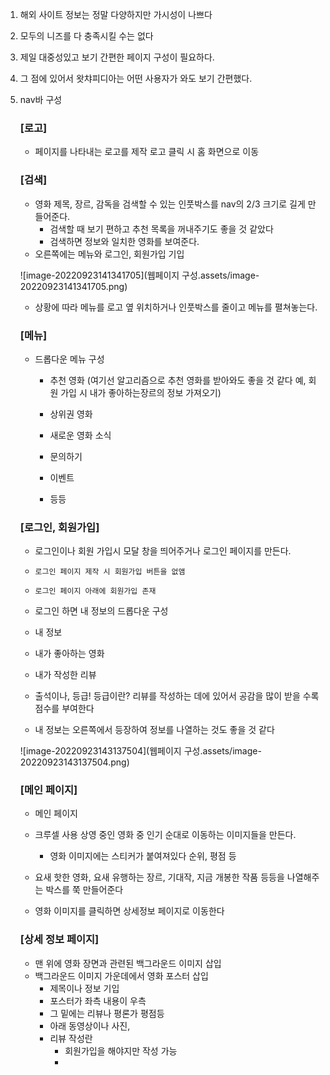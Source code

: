 1. 해외 사이트 정보는 정말 다양하지만 가시성이 나쁘다

2. 모두의 니즈를 다 충족시킬 수는 없다

3. 제일 대중성있고 보기 간편한 페이지 구성이 필요하다. 

4. 그 점에 있어서 왓챠피디아는 어떤 사용자가 와도 보기 간편했다.

   

5. nav바 구성

   ### [로고]

   - 페이지를 나타내는 로고를 제작 로고 클릭 시 홈 화면으로 이동

   

   ### [검색]

   - 영화 제목, 장르, 감독을 검색할 수 있는 인풋박스를 nav의 2/3 크기로 길게 만들어준다.
     - 검색할 때 보기 편하고 추천 목록을 꺼내주기도 좋을 것 같았다
     - 검색하면 정보와 일치한 영화를 보여준다.
   - 오른쪽에는 메뉴와 로그인, 회원가입 기입

   ![image-20220923141341705](웹페이지 구성.assets/image-20220923141341705.png)

   - 상황에 따라 메뉴를 로고 옆 위치하거나  인풋박스를 줄이고 메뉴를 펼쳐놓는다.

   

   ### [메뉴]

   - 드롭다운 메뉴 구성

     - 추천 영화 (여기선 알고리즘으로 추천 영화를 받아와도 좋을 것 같다 예, 회원 가입 시 내가 좋아하는장르의 정보 가져오기)

     - 상위권 영화

     - 새로운 영화 소식

     - 문의하기

     - 이벤트

     - 등등 

       


   ### [로그인, 회원가입]

   - 	로그인이나 회원 가입시 모달 창을 띄어주거나 로그인 페이지를 만든다.

      - 	로그인 페이지 제작 시 회원가입 버튼을 없앰
      - 	로그인 페이지 아래에 회원가입 존재

       

   - 	로그인 하면 내 정보의 드롭다운 구성 

     - 내 정보
     - 내가 좋아하는 영화
     - 내가 작성한 리뷰
     - 출석이나, 등급! 등급이란? 리뷰를 작성하는 데에 있어서 공감을 많이 받을 수록 점수를 부여한다

   - 	내 정보는 오른쪽에서 등장하여 정보를 나열하는 것도 좋을 것 같다

     ![image-20220923143137504](웹페이지 구성.assets/image-20220923143137504.png)

     


   ### [메인 페이지]

   - 	메인 페이지

      - 크루셀 사용 상영 중인 영화 중 인기 순대로 이동하는 이미지들을 만든다.
        - 영화 이미지에는 스티커가 붙여져있다 순위, 평점 등  
      - 요새 핫한 영화, 요새 유행하는 장르, 기대작, 지금 개봉한 작품 등등을 나열해주는 박스를 쭉 만들어준다

      - 영화 이미지를 클릭하면 상세정보 페이지로 이동한다

      

   ### [상세 정보 페이지]

   - 맨 위에 영화 장면과 관련된 백그라운드 이미지 삽입
   - 백그라운드 이미지 가운데에서 영화 포스터 삽입 
     - 제목이나 정보 기입
     - 포스터가 좌측 내용이 우측
     - 그 밑에는 리뷰나 평론가 평점등
     - 아래 동영상이나 사진, 
     - 리뷰 작성란
       - 회원가입을 해야지만 작성 가능
       - 

   

   

   

